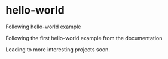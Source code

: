 # hello-world
Following hello-world example 

Following the first hello-world example from the documentation

Leading to more interesting projects soon.
